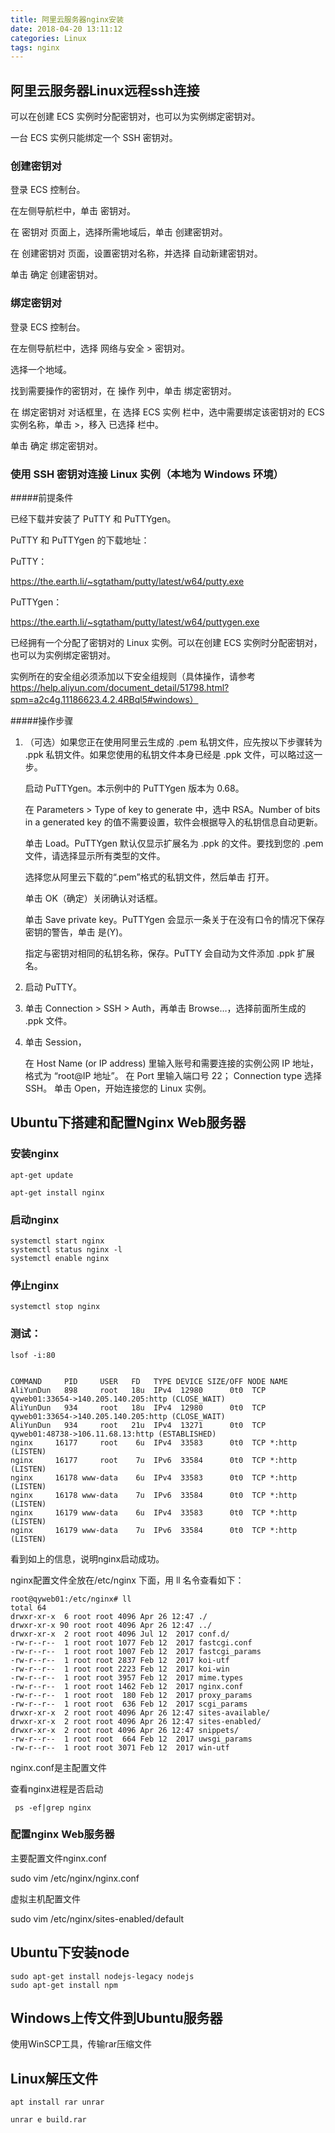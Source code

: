 ```yaml
---
title: 阿里云服务器nginx安装
date: 2018-04-20 13:11:12
categories: Linux
tags: nginx
---
```


## 阿里云服务器Linux远程ssh连接

	
可以在创建 ECS 实例时分配密钥对，也可以为实例绑定密钥对。

一台 ECS 实例只能绑定一个 SSH 密钥对。

### 创建密钥对

登录 ECS 控制台。

在左侧导航栏中，单击 密钥对。

在 密钥对 页面上，选择所需地域后，单击 创建密钥对。

在 创建密钥对 页面，设置密钥对名称，并选择 自动新建密钥对。

单击 确定 创建密钥对。

### 绑定密钥对

登录 ECS 控制台。

在左侧导航栏中，选择 网络与安全 > 密钥对。
	
选择一个地域。
	
找到需要操作的密钥对，在 操作 列中，单击 绑定密钥对。

在 绑定密钥对 对话框里，在 选择 ECS 实例 栏中，选中需要绑定该密钥对的 ECS 实例名称，单击 >，移入 已选择 栏中。

单击 确定 绑定密钥对。

### 使用 SSH 密钥对连接 Linux 实例（本地为 Windows 环境）

#####前提条件

已经下载并安装了 PuTTY 和 PuTTYgen。

PuTTY 和 PuTTYgen 的下载地址：

PuTTY：

https://the.earth.li/~sgtatham/putty/latest/w64/putty.exe

PuTTYgen：

https://the.earth.li/~sgtatham/putty/latest/w64/puttygen.exe

已经拥有一个分配了密钥对的 Linux 实例。可以在创建 ECS 实例时分配密钥对，也可以为实例绑定密钥对。

实例所在的安全组必须添加以下安全组规则（具体操作，请参考 https://help.aliyun.com/document_detail/51798.html?spm=a2c4g.11186623.4.2.4RBql5#windows）



#####操作步骤

1. （可选）如果您正在使用阿里云生成的 .pem 私钥文件，应先按以下步骤转为 .ppk 私钥文件。如果您使用的私钥文件本身已经是 .ppk 文件，可以略过这一步。
 
	启动 PuTTYgen。本示例中的 PuTTYgen 版本为 0.68。

	在 Parameters > Type of key to generate 中，选中 RSA。Number of bits in a generated key 的值不需要设置，软件会根据导入的私钥信息自动更新。

	单击 Load。PuTTYgen 默认仅显示扩展名为 .ppk 的文件。要找到您的 .pem 文件，请选择显示所有类型的文件。

	选择您从阿里云下载的“.pem”格式的私钥文件，然后单击 打开。

	单击 OK（确定）关闭确认对话框。

	单击 Save private key。PuTTYgen 会显示一条关于在没有口令的情况下保存密钥的警告，单击 是(Y)。

	指定与密钥对相同的私钥名称，保存。PuTTY 会自动为文件添加 .ppk 扩展名。
2. 启动 PuTTY。
3. 单击 Connection > SSH > Auth，再单击 Browse…，选择前面所生成的 .ppk 文件。
4. 单击 Session，

	在 Host Name (or IP address) 里输入账号和需要连接的实例公网 IP 地址，格式为 “root@IP 地址”。
	在 Port 里输入端口号 22；
	Connection type 选择 SSH。
	单击 Open，开始连接您的 Linux 实例。	

## Ubuntu下搭建和配置Nginx Web服务器

### 安装nginx

	apt-get update

	apt-get install nginx

### 启动nginx

	systemctl start nginx
	systemctl status nginx -l
	systemctl enable nginx

### 停止nginx

	systemctl stop nginx

### 测试：

	lsof -i:80


	COMMAND     PID     USER   FD   TYPE DEVICE SIZE/OFF NODE NAME
	AliYunDun   898     root   18u  IPv4  12980      0t0  TCP qyweb01:33654->140.205.140.205:http (CLOSE_WAIT)
	AliYunDun   934     root   18u  IPv4  12980      0t0  TCP qyweb01:33654->140.205.140.205:http (CLOSE_WAIT)
	AliYunDun   934     root   21u  IPv4  13271      0t0  TCP qyweb01:48738->106.11.68.13:http (ESTABLISHED)
	nginx     16177     root    6u  IPv4  33583      0t0  TCP *:http (LISTEN)
	nginx     16177     root    7u  IPv6  33584      0t0  TCP *:http (LISTEN)
	nginx     16178 www-data    6u  IPv4  33583      0t0  TCP *:http (LISTEN)
	nginx     16178 www-data    7u  IPv6  33584      0t0  TCP *:http (LISTEN)
	nginx     16179 www-data    6u  IPv4  33583      0t0  TCP *:http (LISTEN)
	nginx     16179 www-data    7u  IPv6  33584      0t0  TCP *:http (LISTEN)


看到如上的信息，说明nginx启动成功。

nginx配置文件全放在/etc/nginx 下面，用 ll 名令查看如下：

	root@qyweb01:/etc/nginx# ll
	total 64
	drwxr-xr-x  6 root root 4096 Apr 26 12:47 ./
	drwxr-xr-x 90 root root 4096 Apr 26 12:47 ../
	drwxr-xr-x  2 root root 4096 Jul 12  2017 conf.d/
	-rw-r--r--  1 root root 1077 Feb 12  2017 fastcgi.conf
	-rw-r--r--  1 root root 1007 Feb 12  2017 fastcgi_params
	-rw-r--r--  1 root root 2837 Feb 12  2017 koi-utf
	-rw-r--r--  1 root root 2223 Feb 12  2017 koi-win
	-rw-r--r--  1 root root 3957 Feb 12  2017 mime.types
	-rw-r--r--  1 root root 1462 Feb 12  2017 nginx.conf
	-rw-r--r--  1 root root  180 Feb 12  2017 proxy_params
	-rw-r--r--  1 root root  636 Feb 12  2017 scgi_params
	drwxr-xr-x  2 root root 4096 Apr 26 12:47 sites-available/
	drwxr-xr-x  2 root root 4096 Apr 26 12:47 sites-enabled/
	drwxr-xr-x  2 root root 4096 Apr 26 12:47 snippets/
	-rw-r--r--  1 root root  664 Feb 12  2017 uwsgi_params
	-rw-r--r--  1 root root 3071 Feb 12  2017 win-utf

nginx.conf是主配置文件

查看nginx进程是否启动

	 ps -ef|grep nginx

### 配置nginx Web服务器

主要配置文件nginx.conf

sudo vim /etc/nginx/nginx.conf

虚拟主机配置文件

sudo vim /etc/nginx/sites-enabled/default

## Ubuntu下安装node

	sudo apt-get install nodejs-legacy nodejs 
	sudo apt-get install npm

## Windows上传文件到Ubuntu服务器

使用WinSCP工具，传输rar压缩文件

## Linux解压文件

	apt install rar unrar
	
	unrar e build.rar





